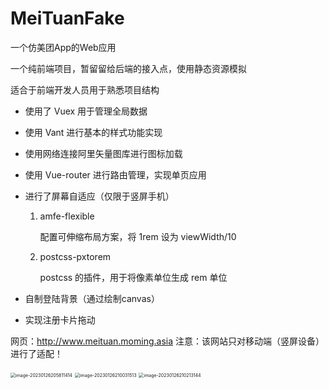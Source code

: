 # MeiTuanFake

一个仿美团App的Web应用

一个纯前端项目，暂留留给后端的接入点，使用静态资源模拟

适合于前端开发人员用于熟悉项目结构

+ 使用了 Vuex 用于管理全局数据

+ 使用 Vant 进行基本的样式功能实现

+ 使用网络连接阿里矢量图库进行图标加载

+ 使用 Vue-router 进行路由管理，实现单页应用

+ 进行了屏幕自适应（仅限于竖屏手机）

  1. amfe-flexible

     配置可伸缩布局方案，将 1rem 设为 viewWidth/10

  2. postcss-pxtorem

     postcss 的插件，用于将像素单位生成 rem 单位

+ 自制登陆背景（通过绘制canvas）

+ 实现注册卡片拖动

网页：http://www.meituan.moming.asia
注意：该网站只对移动端（竖屏设备）进行了适配！

<img src="https://gcore.jsdelivr.net/gh/XiaMingYu77/My-Markdown-Picture/img/202301262058476.png" alt="image-20230126205811414" style="zoom:50%;" />  

<img src="https://gcore.jsdelivr.net/gh/XiaMingYu77/My-Markdown-Picture/img/202301262100631.png" alt="image-20230126210031513" style="zoom:50%;" /> 

<img src="https://gcore.jsdelivr.net/gh/XiaMingYu77/My-Markdown-Picture/img/202301262102217.png" alt="image-20230126210213144" style="zoom:50%;" />   
